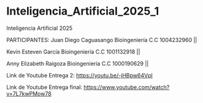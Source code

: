 # Inteligencia_Artificial_2025_1
Inteligencia Artificial 2025

PARTICIPANTES:
Juan Diego Caguasango Bioingeniería C.C 1004232960 ||

Kevin Esteven García Bioingeniería C.C  1001132918 ||

Anny Elizabeth Raigoza  Bioingeniería  C.C 1000190629 ||

Link de Youtube Entrega 2: https://youtu.be/-jHBpw64VpI

Link de Youtube Entrega final: https://www.youtube.com/watch?v=7L7kwPMow78

